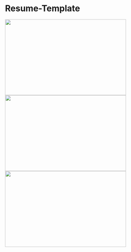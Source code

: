 # Resume-Template

<img align="left" width="400" height="250" src="https://github.com/Jey-prajapati/Resume-Template/blob/ee08cf72f44c55152eed84d3d323e6466a5401b1/Images/Resume%20(1).png">

<img width="400" height="250" src="https://github.com/Jey-prajapati/Resume-Template/blob/69f5a56d1bac366a0796a9aa71dd72907dd03ec8/Images/Resume%20(2).png">

<img align="left" width="400" height="250" src="https://github.com/Jey-prajapati/Resume-Template/blob/69f5a56d1bac366a0796a9aa71dd72907dd03ec8/Images/Resume%20(3).png">


          


